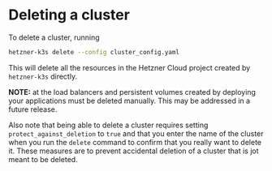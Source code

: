 # Deleting a cluster

To delete a cluster, running

```bash
hetzner-k3s delete --config cluster_config.yaml
```

This will delete all the resources in the Hetzner Cloud project created by `hetzner-k3s` directly.

**NOTE:** at the load balancers and persistent volumes created by deploying your applications must be deleted manually. This may be addressed in a future release.

Also note that being able to delete a cluster requires setting `protect_against_deletion` to `true` and that you enter the name of the cluster when you run the `delete` command to confirm that you really want to delete it. These measures are to prevent accidental deletion of a cluster that is jot meant to be deleted.